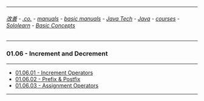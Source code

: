 
---

###### [改善](https://github.com/ttltrk/0C/blob/master/README.MD) - [.co.](https://github.com/ttltrk/PRG/blob/master/CODING.MD) - [manuals](https://github.com/ttltrk/PRG/blob/master/MAN.MD) - [basic manuals](https://github.com/ttltrk/PRG/blob/master/MANUALS.MD) - [Java Tech](https://github.com/ttltrk/PRG/blob/master/JAVA/DOC/JT/JT.MD) - [Java](https://github.com/ttltrk/PRG/blob/master/JAVA/DOC/OJM/OJM.MD) - [courses](https://github.com/ttltrk/PRG/blob/master/JAVA/DOC/CM/JT.MD) - [Sololearn](https://github.com/ttltrk/PRG/blob/master/JAVA/DOC/SL/SL.MD) - [Basic Concepts](https://github.com/ttltrk/PRG/blob/master/JAVA/DOC/SL/01/01.MD)

---

### 01.06 - Increment and Decrement

---

* [01.06.01 - Increment Operators](https://github.com/ttltrk/PRG/blob/master/JAVA/DOC/SL/01/0106/010601/010601.MD)
* [01.06.02 - Prefix & Postfix](https://github.com/ttltrk/PRG/blob/master/JAVA/DOC/SL/01/0106/010602/010602.MD)
* [01.06.03 - Assignment Operators](https://github.com/ttltrk/PRG/blob/master/JAVA/DOC/SL/01/0106/010603/010603.MD)

---

